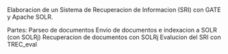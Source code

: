 Elaboracion de un Sistema de Recuperacion de Informacion (SRI) con GATE y Apache SOLR.

Partes:
	Parseo de documentos
	Envio de documentos e indexacion a SOLR (con SOLRj)
	Recuperacion de documentos con SOLRj
	Evalucion del SRI con TREC_eval
